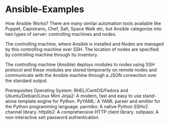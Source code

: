 # Ansible-Examples
How Ansible Works?
There are many similar automation tools available like Puppet, Capistrano, Chef, Salt, Space Walk etc, but Ansible categorize into two types of server: controlling machines and nodes.

The controlling machine, where Ansible is installed and Nodes are managed by this controlling machine over SSH. The location of nodes are specified by controlling machine through its inventory.

The controlling machine (Ansible) deploys modules to nodes using SSH protocol and these modules are stored temporarily on remote nodes and communicate with the Ansible machine through a JSON connection over the standard output.


Prerequisites
Operating System: RHEL/CentOS/Fedora and Ubuntu/Debian/Linux Mint
Jinja2: A modern, fast and easy to use stand-alone template engine for Python.
PyYAML: A YAML parser and emitter for the Python programming language.
parmiko: A native Python SSHv2 channel library.
httplib2: A comprehensive HTTP client library.
sshpass: A non-interactive ssh password authentication.

